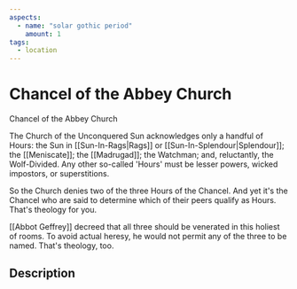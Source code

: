 ```yaml
---
aspects: 
  - name: "solar gothic period"
    amount: 1
tags:
  - location
---
```


# Chancel of the Abbey Church
Chancel of the Abbey Church

The Church of the Unconquered Sun acknowledges only a handful of Hours: the Sun in [[Sun-In-Rags|Rags]] or [[Sun-In-Splendour|Splendour]]; the [[Meniscate]]; the [[Madrugad]]; the Watchman; and, reluctantly, the Wolf-Divided. Any other so-called 'Hours' must be lesser powers, wicked impostors, or superstitions.

So the Church denies two of the three Hours of the Chancel. And yet it's the Chancel who are said to determine which of their peers qualify as Hours. That's theology for you.

[[Abbot Geffrey]] decreed that all three should be venerated in this holiest of rooms. To avoid actual heresy, he would not permit any of the three to be named. That's theology, too.
## Description
